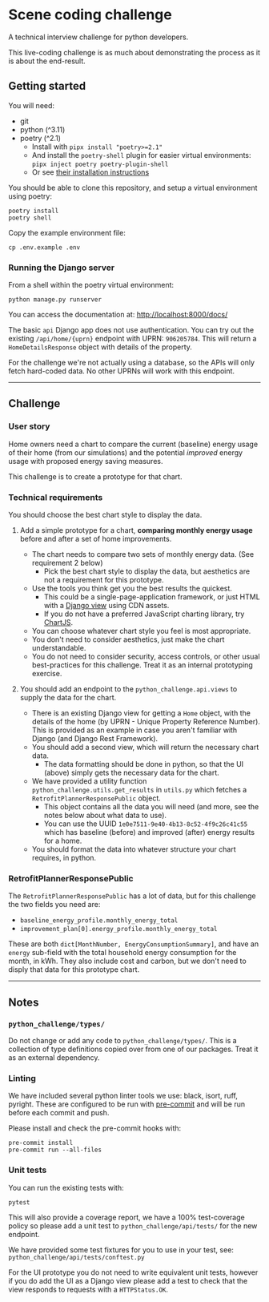 # Scene coding challenge
A technical interview challenge for python developers.

This live-coding challenge is as much about demonstrating the process as it is about the
end-result.

## Getting started
You will need:
- git
- python (^3.11)
- poetry (^2.1)
  - Install with `pipx install "poetry>=2.1"`
  - And install the `poetry-shell` plugin for easier virtual environments: `pipx inject poetry poetry-plugin-shell`
  - Or see [their installation instructions](https://python-poetry.org/docs/#installation)

You should be able to clone this repository, and setup a virtual environment using
poetry:
```shell
poetry install
poetry shell
```

Copy the example environment file:
```shell
cp .env.example .env
```

### Running the Django server

From a shell within the poetry virtual environment:
```shell
python manage.py runserver
```

You can access the documentation at: [http://localhost:8000/docs/](http://localhost:8000/docs/)

The basic `api` Django app does not use authentication. You can try out the existing
`/api/home/{uprn}` endpoint with UPRN: `906205784`. This will return a
`HomeDetailsResponse` object with details of the property.

For the challenge we're not actually using a database, so the APIs will only fetch
hard-coded data. No other UPRNs will work with this endpoint.

---
## Challenge

### User story
Home owners need a chart to compare the current (baseline) energy usage of their home
(from our simulations) and the potential _improved_ energy usage with proposed energy
saving measures.

This challenge is to create a prototype for that chart.

### Technical requirements

You should choose the best chart style to display the data.

1. Add a simple prototype for a chart, **comparing monthly energy usage** before and
after a set of home improvements.
    - The chart needs to compare two sets of monthly energy data. (See requirement 2 below)
        - Pick the best chart style to display the data, but aesthetics are not a
          requirement for this prototype.
    - Use the tools you think get you the best results the quickest.
        - This could be a single-page-application framework, or just HTML with a
          [Django view](https://docs.djangoproject.com/en/5.1/topics/http/views/)
          using CDN assets.
        - If you do not have a preferred JavaScript charting library, try
          [ChartJS](https://www.chartjs.org/).
    - You can choose whatever chart style you feel is most appropriate.
    - You don't need to consider aesthetics, just make the chart understandable.
    - You do not need to consider security, access controls, or other usual best-practices
      for this challenge. Treat it as an internal prototyping exercise.

2. You should add an endpoint to the `python_challenge.api.views` to supply the data for
   the chart.
    - There is an existing Django view for getting a `Home` object, with the details of
      the home (by UPRN - Unique Property Reference Number). This is provided as an example
      in case you aren't familiar with Django (and Django Rest Framework).
    - You should add a second view, which will return the necessary chart data.
      - The data formatting should be done in python, so that the UI (above) simply
        gets the necessary data for the chart.
    - We have provided a utility function `python_challenge.utils.get_results` in `utils.py`
      which fetches a `RetrofitPlannerResponsePublic` object.
        - This object contains all the data you will need (and more, see the notes below
          about what data to use).
        - You can use the UUID `1e0e7511-9e40-4b13-8c52-4f9c26c41c55` which has baseline (before)
          and improved (after) energy results for a home.
    - You should format the data into whatever structure your chart requires, in python.


### RetrofitPlannerResponsePublic

The `RetrofitPlannerResponsePublic` has a lot of data, but for this challenge the two
fields you need are:
- `baseline_energy_profile.monthly_energy_total`
- `improvement_plan[0].energy_profile.monthly_energy_total`

These are both `dict[MonthNumber, EnergyConsumptionSummary]`, and have an `energy`
sub-field with the total household energy consumption for the month, in kWh.
They also include cost and carbon, but we don't need to disply that data for this
prototype chart.

---
## Notes

### `python_challenge/types/`

Do not change or add any code to `python_challenge/types/`.
This is a collection of type definitions copied over from one of our packages.
Treat it as an external dependency.

### Linting

We have included several python linter tools we use: black, isort, ruff, pyright.
These are configured to be run with [pre-commit](https://pre-commit.com/) and will be
run before each commit and push.

Please install and check the pre-commit hooks with:
```shell
pre-commit install
pre-commit run --all-files
```

### Unit tests

You can run the existing tests with:
```shell
pytest
```
This will  also provide a coverage report, we have a 100% test-coverage policy so please
add a unit test to `python_challenge/api/tests/` for the new endpoint.

We have provided some test fixtures for you to use in your test, see: `python_challenge/api/tests/conftest.py`

For the UI prototype you do not need to write equivalent unit tests, however
if you do add the UI as a Django view please add a test to check that the view
responds to requests with a `HTTPStatus.OK`.

